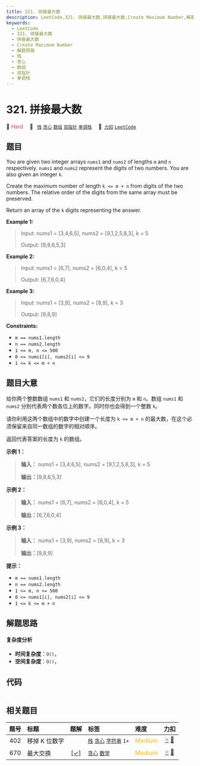 ```yaml
---
title: 321. 拼接最大数
description: LeetCode,321. 拼接最大数,拼接最大数,Create Maximum Number,解题思路,栈,贪心,数组,双指针,单调栈
keywords:
  - LeetCode
  - 321. 拼接最大数
  - 拼接最大数
  - Create Maximum Number
  - 解题思路
  - 栈
  - 贪心
  - 数组
  - 双指针
  - 单调栈
---
```


# 321. 拼接最大数

🔴 <font color=#ff334b>Hard</font>&emsp; 🔖&ensp; [`栈`](/tag/stack.md) [`贪心`](/tag/greedy.md) [`数组`](/tag/array.md) [`双指针`](/tag/two-pointers.md) [`单调栈`](/tag/monotonic-stack.md)&emsp; 🔗&ensp;[`力扣`](https://leetcode.cn/problems/create-maximum-number) [`LeetCode`](https://leetcode.com/problems/create-maximum-number)

## 题目

You are given two integer arrays `nums1` and `nums2` of lengths `m` and `n`
respectively. `nums1` and `nums2` represent the digits of two numbers. You are
also given an integer `k`.

Create the maximum number of length `k <= m + n` from digits of the two
numbers. The relative order of the digits from the same array must be
preserved.

Return an array of the `k` digits representing the answer.



**Example 1:**

> Input: nums1 = [3,4,6,5], nums2 = [9,1,2,5,8,3], k = 5
> 
> Output: [9,8,6,5,3]

**Example 2:**

> Input: nums1 = [6,7], nums2 = [6,0,4], k = 5
> 
> Output: [6,7,6,0,4]

**Example 3:**

> Input: nums1 = [3,9], nums2 = [8,9], k = 3
> 
> Output: [9,8,9]

**Constraints:**

  * `m == nums1.length`
  * `n == nums2.length`
  * `1 <= m, n <= 500`
  * `0 <= nums1[i], nums2[i] <= 9`
  * `1 <= k <= m + n`


## 题目大意

给你两个整数数组 `nums1` 和 `nums2`，它们的长度分别为 `m` 和 `n`。数组 `nums1` 和 `nums2`
分别代表两个数各位上的数字。同时你也会得到一个整数 `k`。

请你利用这两个数组中的数字中创建一个长度为 `k <= m + n` 的最大数，在这个必须保留来自同一数组的数字的相对顺序。

返回代表答案的长度为 `k` 的数组。



**示例 1：**

> 
> 
> 
> 
> 
> **输入：** nums1 = [3,4,6,5], nums2 = [9,1,2,5,8,3], k = 5
> 
> **输出：**[9,8,6,5,3]
> 
> 

**示例 2：**

> 
> 
> 
> 
> 
> **输入：** nums1 = [6,7], nums2 = [6,0,4], k = 5
> 
> **输出：**[6,7,6,0,4]
> 
> 

**示例 3：**

> 
> 
> 
> 
> 
> **输入：** nums1 = [3,9], nums2 = [8,9], k = 3
> 
> **输出：**[9,8,9]
> 
> 



**提示：**

  * `m == nums1.length`
  * `n == nums2.length`
  * `1 <= m, n <= 500`
  * `0 <= nums1[i], nums2[i] <= 9`
  * `1 <= k <= m + n`


## 解题思路

#### 复杂度分析

- **时间复杂度**：`O()`，
- **空间复杂度**：`O()`，

## 代码

```javascript

```

## 相关题目

<!-- prettier-ignore -->
| 题号 | 标题 | 题解 | 标签 | 难度 | 力扣 |
| :------: | :------ | :------: | :------ | :------ | :------: |
| 402 | 移掉 K 位数字 |  |  [`栈`](/tag/stack.md) [`贪心`](/tag/greedy.md) [`字符串`](/tag/string.md) `1+` | <font color=#ffb800>Medium</font> | [🀄️](https://leetcode.cn/problems/remove-k-digits) [🔗](https://leetcode.com/problems/remove-k-digits) |
| 670 | 最大交换 | [[✓]](/problem/0670.md) |  [`贪心`](/tag/greedy.md) [`数学`](/tag/math.md) | <font color=#ffb800>Medium</font> | [🀄️](https://leetcode.cn/problems/maximum-swap) [🔗](https://leetcode.com/problems/maximum-swap) |